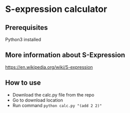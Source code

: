 # S-expression calculator

## Prerequisites
Python3 installed

## More information about S-Expression 
https://en.wikipedia.org/wiki/S-expression

## How to use
- Download the calc.py file from the repo
- Go to download location
- Run command ```python calc.py "(add 2 2)"```

